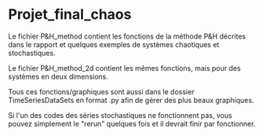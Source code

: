 # Projet_final_chaos

Le fichier P&H_method contient les fonctions de la méthode P&H décrites dans le rapport et quelques exemples de systèmes chaotiques et stochastiques.

Le fichier P&H_method_2d contient les mêmes fonctions, mais pour des systèmes en deux dimensions.

Tous ces fonctions/graphiques sont aussi dans le dossier TimeSeriesDataSets en format .py afin de gérer des plus beaux graphiques.

Si l'un des codes des séries stochastiques ne fonctionnent pas, vous pouvez simplement le "rerun" quelques fois et il devrait finir par fonctionner.
